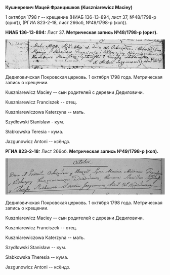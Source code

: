 **Кушнеревич Мацей Францишков (Kuszniarewicz Maciey)**

1 октября 1798 г -- крещение (НИАБ 136-13-894, лист 37, №48/1798-р
(ориг)), (РГИА 823-2-18, лист 266об, №49/1798-р (коп)).

**НИАБ 136-13-894:** Лист 37. **Метрическая запись №48/1798-р (ориг).**

![](./media/b16f04e11dd2f9b3835cea5617797f145bef448d.png)

Дедиловичская Покровская церковь. 1 октября 1798 года. Метрическая
запись о крещении.

Kuszniarewicz Maciey -- сын родителей с деревни Дедиловичи.

Kuszniarewicz Franciszek -- отец.

Kuszniarewiczowa Katerzyna -- мать.

Szydłowski Stanislaw - кум.

Słabkowska Teresia - кума.

Jazgunowicz Antoni -- ксёндз.

**РГИА 823-2-18:** Лист 266об. **Метрическая запись №49/1798-р (коп).**

![](./media/9552ada4ad3aaac53b0cb4199cb0dcbb0177bcb3.png)

Дедиловичская Покровская церковь. 1 октября 1798 года. Метрическая
запись о крещении.

Kuszniarewicz Maciey -- сын родителей с деревни Дедиловичи.

Kuszniarewicz Franciszek -- отец.

Kuszniarewiczowa Katerzyna -- мать.

Szydłowski Stanisław -- кум.

Słabkowska Theresia -- кума.

Jazgunowicz Antoni -- ксёндз.
